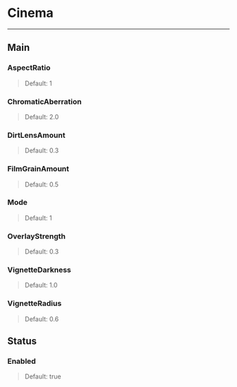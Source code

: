 # Cinema

---

## Main

### AspectRatio

>Default: 1

### ChromaticAberration

>Default: 2.0

### DirtLensAmount

>Default: 0.3

### FilmGrainAmount

>Default: 0.5

### Mode

>Default: 1

### OverlayStrength

>Default: 0.3

### VignetteDarkness

>Default: 1.0

### VignetteRadius

>Default: 0.6

## Status

### Enabled

>Default: true
